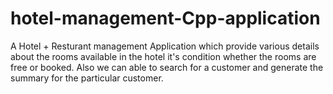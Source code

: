 # hotel-management-Cpp-application
A Hotel + Resturant management Application which provide various details about the rooms available in the hotel it's condition whether the rooms are free or booked.
Also we can able to search for a customer and generate the summary for the particular customer.
